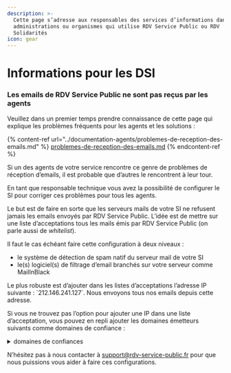 ```yaml
---
description: >-
  Cette page s’adresse aux responsables des services d’informations dans des
  administrations ou organismes qui utilise RDV Service Public ou RDV
  Solidarités
icon: gear
---
```


# Informations pour les DSI

### Les emails de RDV Service Public ne sont pas reçus par les agents

Veuillez dans un premier temps prendre connaissance de cette page qui explique les problèmes fréquents pour les agents et les solutions :&#x20;

{% content-ref url="../documentation-agents/problemes-de-reception-des-emails.md" %}
[problemes-de-reception-des-emails.md](../documentation-agents/problemes-de-reception-des-emails.md)
{% endcontent-ref %}

Si un des agents de votre service rencontre ce genre de problèmes de réception d’emails, il est probable que d’autres le rencontrent à leur tour.

En tant que responsable technique vous avez la possibilité de configurer le SI pour corriger ces problèmes pour tous les agents.

Le but est de faire en sorte que les serveurs mails de votre SI ne refusent jamais les emails envoyés par RDV Service Public. L’idée est de mettre sur une liste d’acceptations tous les mails émis par RDV Service Public (on parle aussi de _whitelist_).

Il faut le cas échéant faire cette configuration à deux niveaux :&#x20;

* le système de détection de spam natif du serveur mail de votre SI
* le(s) logiciel(s) de filtrage d’email branchés sur votre serveur comme MailInBlack

Le plus robuste est d’ajouter dans les listes d’acceptations l’adresse IP suivante : \`212.146.241.127\`. Nous envoyons tous nos emails depuis cette adresse.

Si vous ne trouvez pas l’option pour ajouter une IP dans une liste d’acceptation, vous pouvez en repli ajouter les domaines émetteurs suivants comme domaines de confiance  :&#x20;

<details>

<summary>domaines de confiances</summary>

```
reply.demo.rdv-solidarites.fr
reply.staging.rdv-service-public.fr
reply.rdv-service-public.fr
reply.demo.rdv-aide-numerique.fr
reply.demo.rdv-service-public.fr
reply.rdv-aide-numerique.fr
rdv-aide-numerique.fr
rdv-service-public.fr
reply.rdv-solidarites.fr
email.rdv-solidarites.fr
rdv-solidarites.fr
```

</details>

N’hésitez pas à nous contacter à support@rdv-service-public.fr pour que nous puissions vous aider à faire ces configurations.
